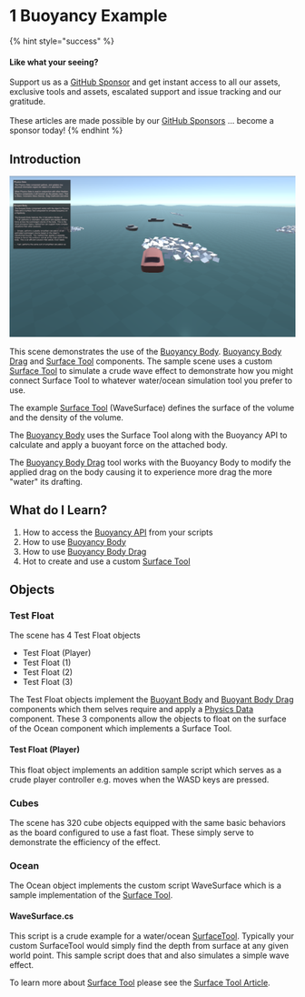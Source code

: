 # 1 Buoyancy Example

{% hint style="success" %}
#### Like what your seeing?

Support us as a [GitHub Sponsor](../../../where-to-buy/become-a-sponsor.md) and get instant access to all our assets, exclusive tools and assets, escalated support and issue tracking and our gratitude.\
\
These articles are made possible by our [GitHub Sponsors](../../../where-to-buy/become-a-sponsor.md) ... become a sponsor today!
{% endhint %}

## Introduction

![](<../../../.gitbook/assets/image (175) (1).png>)

This scene demonstrates the use of the [Buoyancy Body](../components/buoyant-body.md). [Buoyancy Body Drag](../components/buoyant-body-drag.md) and [Surface Tool](../components/surface-tool.md) components. The sample scene uses a custom [Surface Tool](../components/surface-tool.md) to simulate a crude wave effect to demonstrate how you might connect Surface Tool to whatever water/ocean simulation tool you prefer to use.

The example [Surface Tool](../components/surface-tool.md) (WaveSurface) defines the surface of the volume and the density of the volume.

The [Buoyancy Body](../components/buoyant-body.md) uses the Surface Tool along with the Buoyancy API to calculate and apply a buoyant force on the attached body.

The [Buoyancy Body Drag](../components/buoyant-body-drag.md) tool works with the Buoyancy Body to modify the applied drag on the body causing it to experience more drag the more "water" its drafting.

## What do I Learn?

1. How to access the [Buoyancy API](../api/buoyancy.md) from your scripts
2. How to use [Buoyancy Body](../components/buoyant-body.md)
3. How to use [Buoyancy Body Drag](../components/buoyant-body-drag.md)
4. Hot to create and use a custom [Surface Tool](../components/surface-tool.md)

## Objects

### Test Float

The scene has 4 Test Float objects

* Test Float (Player)
* Test Float (1)
* Test Float (2)
* Test Float (3)

The Test Float objects implement the [Buoyant Body](../components/buoyant-body.md) and [Buoyant Body Drag](../components/buoyant-body-drag.md) components which them selves require and apply a [Physics Data](../components/physics-data.md) component. These 3 components allow the objects to float on the surface of the Ocean component which implements a Surface Tool.

#### Test Float (Player)&#x20;

This float object implements an addition sample script which serves as a crude player controller e.g. moves when the WASD keys are pressed.

### Cubes

The scene has 320 cube objects equipped with the same basic behaviors as the board configured to use a fast float. These simply serve to demonstrate the efficiency of the effect.

### Ocean

The Ocean object implements the custom script WaveSurface which is a sample implementation of the [Surface Tool](../components/surface-tool.md).

#### WaveSurface.cs

This script is a crude example for a water/ocean [SurfaceTool](../components/surface-tool.md). Typically your custom SurfaceTool would simply find the depth from surface at any given world point. This sample script does that and also simulates a simple wave effect.

To learn more about [Surface Tool](../components/surface-tool.md) please see the [Surface Tool Article](../components/surface-tool.md).
